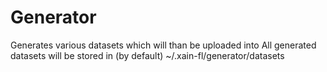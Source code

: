 # Generator

Generates various datasets which will than be uploaded into
All generated datasets will be stored in (by default) ~/.xain-fl/generator/datasets

